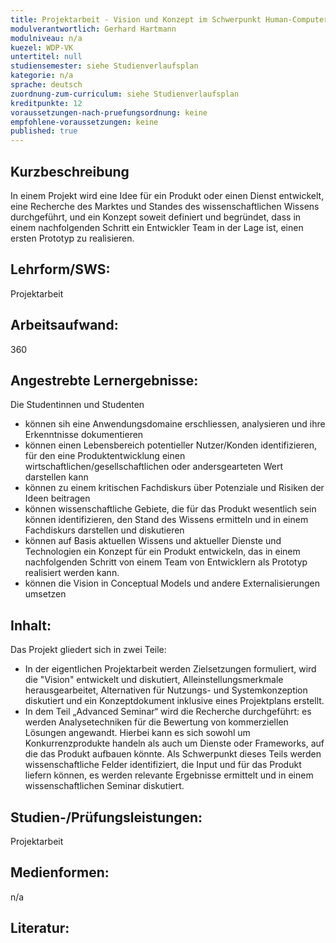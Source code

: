 ```yaml
---
title: Projektarbeit - Vision und Konzept im Schwerpunkt Human-Computer Interaction
modulverantwortlich: Gerhard Hartmann
modulniveau: n/a
kuezel: WDP-VK
untertitel: null
studiensemester: siehe Studienverlaufsplan
kategorie: n/a
sprache: deutsch
zuordnung-zum-curriculum: siehe Studienverlaufsplan
kreditpunkte: 12
voraussetzungen-nach-pruefungsordnung: keine
empfohlene-voraussetzungen: keine
published: true
---
```


## Kurzbeschreibung
In einem Projekt wird eine Idee für ein Produkt oder einen Dienst entwickelt, eine Recherche des Marktes und 
Standes des wissenschaftlichen Wissens durchgeführt, und ein Konzept soweit definiert und begründet, dass in 
einem nachfolgenden Schritt ein Entwickler Team in der Lage ist, einen ersten Prototyp zu realisieren.

## Lehrform/SWS: 
Projektarbeit

## Arbeitsaufwand: 
360

## Angestrebte Lernergebnisse:
Die Studentinnen und Studenten
- können sih eine Anwendungsdomaine erschliessen, analysieren und ihre Erkenntnisse dokumentieren
- können einen Lebensbereich potentieller Nutzer/Konden identifizieren, für den eine Produktentwicklung einen wirtschaftlichen/gesellschaftlichen oder 
andersgearteten Wert darstellen kann
- können zu einem kritischen Fachdiskurs über Potenziale und Risiken der Ideen beitragen
- können wissenschaftliche Gebiete, die für das Produkt wesentlich sein können identifizieren, den Stand des 
Wissens ermitteln und in einem Fachdiskurs darstellen und diskutieren
- können auf Basis aktuellen Wissens und aktueller Dienste und Technologien ein Konzept für ein Produkt entwickeln, das in einem 
nachfolgenden Schritt von einem Team von Entwicklern als Prototyp realisiert werden kann.
- können die Vision in Conceptual Models und andere Externalisierungen umsetzen

## Inhalt:
Das Projekt gliedert sich in zwei Teile:
- In der eigentlichen Projektarbeit werden Zielsetzungen formuliert, wird die "Vision" entwickelt und diskutiert, 
Alleinstellungsmerkmale herausgearbeitet, Alternativen für Nutzungs- und Systemkonzeption diskutiert und ein Konzeptdokument 
inklusive eines Projektplans erstellt.
- In dem Teil „Advanced Seminar“ wird die Recherche durchgeführt: es werden Analysetechniken für die Bewertung von kommerziellen 
Lösungen angewandt. Hierbei kann es sich sowohl um Konkurrenzprodukte handeln als auch um Dienste oder Frameworks, auf die das Produkt 
aufbauen könnte.  Als Schwerpunkt dieses Teils werden wissenschaftliche Felder identifiziert, die Input und für das Produkt liefern 
können, es werden relevante Ergebnisse ermittelt und in einem wissenschaftlichen Seminar diskutiert.

## Studien-/Prüfungsleistungen:
Projektarbeit

## Medienformen:
n/a

## Literatur:

